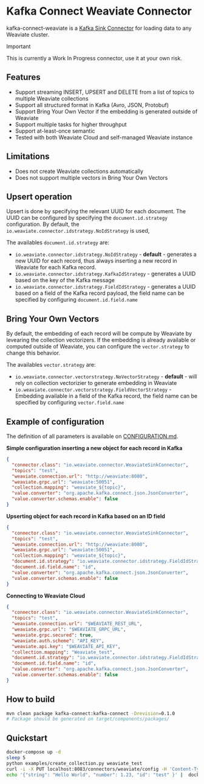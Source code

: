 # Kafka Connect Weaviate Connector

kafka-connect-weaviate is a [Kafka Sink Connector](http://kafka.apache.org/documentation.html#connect)
for loading data to any Weaviate cluster.

> [!IMPORTANT]
> This is currently a Work In Progress connector, use it at your own risk.

## Features

* Support streaming INSERT, UPSERT and DELETE from a list of topics to multiple Weaviate collections
* Support all structured format in Kafka (Avro, JSON, Protobuf)
* Support Bring Your Own Vector if the embedding is generated outside of Weaviate
* Support multiple tasks for higher throughput
* Support at-least-once semantic
* Tested with both Weaviate Cloud and self-managed Weaviate instance

## Limitations

* Does not create Weaviate collections automatically 
* Does not support multiple vectors in Bring Your Own Vectors

## Upsert operation

Upsert is done by specifying the relevant UUID for each document. 
The UUID can be configured by specifying the `document.id.strategy` configuration.
By default, the `io.weaviate.connector.idstrategy.NoIdStrategy` is used, 

The availables `document.id.strategy` are:

- `io.weaviate.connector.idstrategy.NoIdStrategy` - **default** - generates a new UUID for each record, thus always inserting a new record in Weaviate for each Kafka record.
- `io.weaviate.connector.idstrategy.KafkaIdStrategy` - generates a UUID based on the key of the Kafka message
- `io.weaviate.connector.idstrategy.FieldIdStrategy` - generates a UUID based on a field of the Kafka record payload, the field name can be specified by configuring `document.id.field.name` 

## Bring Your Own Vectors

By default, the embedding of each record will be compute by Weaviate by levearing the collection vectorizers.
If the embedding is already available or computed outside of Weaviate, you can configure the `vector.strategy` to change this behavior.

The availables `vector.strategy` are:

- `io.weaviate.connector.vectorstrategy.NoVectorStrategy` - **default** - will rely on collection vectorizier to generate embedding in Weaviate
- `io.weaviate.connector.vectorstrategy.FieldVectorStrategy` - Embedding available in a field of the Kafka record, the field name can be specified by configuring `vector.field.name`

## Example of configuration

The definition of all parameters is available on [CONFIGURATION.md](./CONFIGURATION.md).

**Simple configuration inserting a new object for each record in Kafka**
```json
{
  "connector.class": "io.weaviate.connector.WeaviateSinkConnector",
  "topics": "test",
  "weaviate.connection.url": "http://weaviate:8080",
  "weaviate.grpc.url": "weaviate:50051",
  "collection.mapping": "weaviate_${topic}",
  "value.converter": "org.apache.kafka.connect.json.JsonConverter",
  "value.converter.schemas.enable": false
}
```


**Upserting object for each record in Kafka based on an ID field**
```json
{
  "connector.class": "io.weaviate.connector.WeaviateSinkConnector",
  "topics": "test",
  "weaviate.connection.url": "http://weaviate:8080",
  "weaviate.grpc.url": "weaviate:50051",
  "collection.mapping": "weaviate_${topic}",
  "document.id.strategy": "io.weaviate.connector.idstrategy.FieldIdStrategy",
  "document.id.field.name": "id",
  "value.converter": "org.apache.kafka.connect.json.JsonConverter",
  "value.converter.schemas.enable": false
}
```

**Connecting to Weaviate Cloud**
```json
{
  "connector.class": "io.weaviate.connector.WeaviateSinkConnector",
  "topics": "test",
  "weaviate.connection.url": "$WEAVIATE_REST_URL",
  "weaviate.grpc.url": "$WEAVIATE_GRPC_URL",
  "weaviate.grpc.secured": true,
  "weaviate.auth.scheme": "API_KEY",
  "weaviate.api.key": "$WEAVIATE_API_KEY",
  "collection.mapping": "Weaviate_test",
  "document.id.strategy": "io.weaviate.connector.idstrategy.FieldIdStrategy",
  "document.id.field.name": "id",
  "value.converter": "org.apache.kafka.connect.json.JsonConverter",
  "value.converter.schemas.enable": false
}
```


## How to build

```bash
mvn clean package kafka-connect:kafka-connect -Drevision=0.1.0
# Package should be generated on target/components/packages/
```

## Quickstart

```bash
docker-compose up -d
sleep 5
python examples/create_collection.py weaviate_test
curl -i -X PUT localhost:8083/connectors/weaviate/config -H 'Content-Type:application/json' --data @examples/weaviate-upsert-sink.json
echo '{"string": "Hello World", "number": 1.23, "id": "test" }' |  docker-compose exec -T kafka kafka-console-producer --bootstrap-server localhost:9092 --topic test
```
